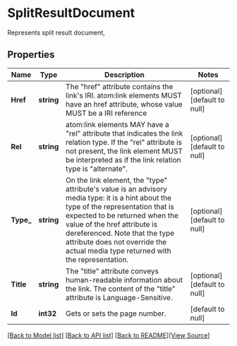 # SplitResultDocument
Represents split result document,

## Properties
Name | Type | Description | Notes
------------ | ------------- | ------------- | -------------
**Href** | **string** | The &quot;href&quot; attribute contains the link&#39;s IRI. atom:link elements MUST have an href attribute, whose value MUST be a IRI reference | [optional] [default to null]
**Rel** | **string** | atom:link elements MAY have a &quot;rel&quot; attribute that indicates the link relation type.  If the &quot;rel&quot; attribute is not present, the link element MUST be interpreted as if the link relation type is &quot;alternate&quot;. | [optional] [default to null]
**Type_** | **string** | On the link element, the &quot;type&quot; attribute&#39;s value is an advisory media type: it is a hint about the type of the representation that is expected to be returned when the value of the href attribute is dereferenced.  Note that the type attribute does not override the actual media type returned with the representation. | [optional] [default to null]
**Title** | **string** | The &quot;title&quot; attribute conveys human-readable information about the link.  The content of the &quot;title&quot; attribute is Language-Sensitive. | [optional] [default to null]
**Id** | **int32** | Gets or sets the page number. | [default to null]

[[Back to Model list]](../README.md#documentation-for-models) [[Back to API list]](../README.md#documentation-for-api-endpoints) [[Back to README]](../README.md)[[View Source]](../split_result_document.go)


